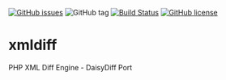 [![GitHub issues](https://img.shields.io/github/issues/snebes/php-daisydiff.svg?style=for-the-badge)](https://github.com/snebes/php-daisydiff/issues)
![GitHub tag](https://img.shields.io/github/tag/expressjs/express.svg?style=for-the-badge)
[![Build Status](https://travis-ci.org/snebes/php-daisydiff.svg?branch=master)](https://travis-ci.org/snebes/php-daisydiff)
[![GitHub license](https://img.shields.io/github/license/snebes/php-daisydiff.svg?style=for-the-badge)](https://github.com/snebes/php-daisydiff)

# xmldiff
PHP XML Diff Engine - DaisyDiff Port
